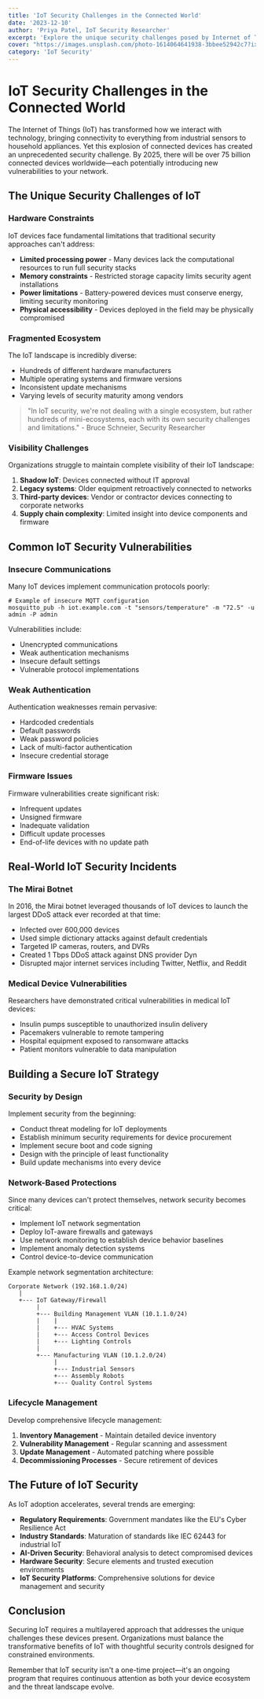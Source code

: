 ```yaml
---
title: 'IoT Security Challenges in the Connected World'
date: '2023-12-10'
author: 'Priya Patel, IoT Security Researcher'
excerpt: 'Explore the unique security challenges posed by Internet of Things devices and learn strategies to secure your IoT ecosystems.'
cover: "https://images.unsplash.com/photo-1614064641938-3bbee52942c7?ixlib=rb-4.0.3&auto=format&fit=crop&w=1200&h=800&q=80"
category: 'IoT Security'
---
```


# IoT Security Challenges in the Connected World

The Internet of Things (IoT) has transformed how we interact with technology, bringing connectivity to everything from industrial sensors to household appliances. Yet this explosion of connected devices has created an unprecedented security challenge. By 2025, there will be over 75 billion connected devices worldwide—each potentially introducing new vulnerabilities to your network.

## The Unique Security Challenges of IoT

### Hardware Constraints

IoT devices face fundamental limitations that traditional security approaches can't address:

- **Limited processing power** - Many devices lack the computational resources to run full security stacks
- **Memory constraints** - Restricted storage capacity limits security agent installations
- **Power limitations** - Battery-powered devices must conserve energy, limiting security monitoring
- **Physical accessibility** - Devices deployed in the field may be physically compromised

### Fragmented Ecosystem

The IoT landscape is incredibly diverse:

- Hundreds of different hardware manufacturers
- Multiple operating systems and firmware versions
- Inconsistent update mechanisms
- Varying levels of security maturity among vendors

> "In IoT security, we're not dealing with a single ecosystem, but rather hundreds of mini-ecosystems, each with its own security challenges and limitations." - Bruce Schneier, Security Researcher

### Visibility Challenges

Organizations struggle to maintain complete visibility of their IoT landscape:

1. **Shadow IoT**: Devices connected without IT approval
2. **Legacy systems**: Older equipment retroactively connected to networks
3. **Third-party devices**: Vendor or contractor devices connecting to corporate networks
4. **Supply chain complexity**: Limited insight into device components and firmware

## Common IoT Security Vulnerabilities

### Insecure Communications

Many IoT devices implement communication protocols poorly:

```
# Example of insecure MQTT configuration
mosquitto_pub -h iot.example.com -t "sensors/temperature" -m "72.5" -u admin -P admin
```

Vulnerabilities include:

- Unencrypted communications
- Weak authentication mechanisms
- Insecure default settings
- Vulnerable protocol implementations

### Weak Authentication

Authentication weaknesses remain pervasive:

- Hardcoded credentials
- Default passwords
- Weak password policies
- Lack of multi-factor authentication
- Insecure credential storage

### Firmware Issues

Firmware vulnerabilities create significant risk:

- Infrequent updates
- Unsigned firmware
- Inadequate validation
- Difficult update processes
- End-of-life devices with no update path

## Real-World IoT Security Incidents

### The Mirai Botnet

In 2016, the Mirai botnet leveraged thousands of IoT devices to launch the largest DDoS attack ever recorded at that time:

- Infected over 600,000 devices
- Used simple dictionary attacks against default credentials
- Targeted IP cameras, routers, and DVRs
- Created 1 Tbps DDoS attack against DNS provider Dyn
- Disrupted major internet services including Twitter, Netflix, and Reddit

### Medical Device Vulnerabilities

Researchers have demonstrated critical vulnerabilities in medical IoT devices:

- Insulin pumps susceptible to unauthorized insulin delivery
- Pacemakers vulnerable to remote tampering
- Hospital equipment exposed to ransomware attacks
- Patient monitors vulnerable to data manipulation

## Building a Secure IoT Strategy

### Security by Design

Implement security from the beginning:

- Conduct threat modeling for IoT deployments
- Establish minimum security requirements for device procurement
- Implement secure boot and code signing
- Design with the principle of least functionality
- Build update mechanisms into every device

### Network-Based Protections

Since many devices can't protect themselves, network security becomes critical:

- Implement IoT network segmentation
- Deploy IoT-aware firewalls and gateways
- Use network monitoring to establish device behavior baselines
- Implement anomaly detection systems
- Control device-to-device communication

Example network segmentation architecture:
```
Corporate Network (192.168.1.0/24)
   |
   +--- IoT Gateway/Firewall
        |
        +--- Building Management VLAN (10.1.1.0/24)
        |    |
        |    +--- HVAC Systems
        |    +--- Access Control Devices
        |    +--- Lighting Controls
        |
        +--- Manufacturing VLAN (10.1.2.0/24)
             |
             +--- Industrial Sensors
             +--- Assembly Robots
             +--- Quality Control Systems
```

### Lifecycle Management

Develop comprehensive lifecycle management:

1. **Inventory Management** - Maintain detailed device inventory
2. **Vulnerability Management** - Regular scanning and assessment
3. **Update Management** - Automated patching where possible
4. **Decommissioning Processes** - Secure retirement of devices

## The Future of IoT Security

As IoT adoption accelerates, several trends are emerging:

- **Regulatory Requirements**: Government mandates like the EU's Cyber Resilience Act
- **Industry Standards**: Maturation of standards like IEC 62443 for industrial IoT
- **AI-Driven Security**: Behavioral analysis to detect compromised devices
- **Hardware Security**: Secure elements and trusted execution environments
- **IoT Security Platforms**: Comprehensive solutions for device management and security

## Conclusion

Securing IoT requires a multilayered approach that addresses the unique challenges these devices present. Organizations must balance the transformative benefits of IoT with thoughtful security controls designed for constrained environments.

Remember that IoT security isn't a one-time project—it's an ongoing program that requires continuous attention as both your device ecosystem and the threat landscape evolve. 